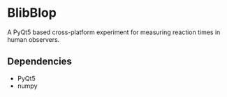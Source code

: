 # BlibBlop

A PyQt5 based cross-platform experiment for measuring reaction times in human observers.




## Dependencies
- PyQt5
- numpy
